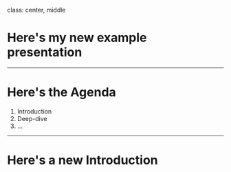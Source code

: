 class: center, middle

# Here's my new example presentation

---

# Here's the Agenda

1. Introduction
2. Deep-dive
3. ...

---

# Here's a new Introduction
